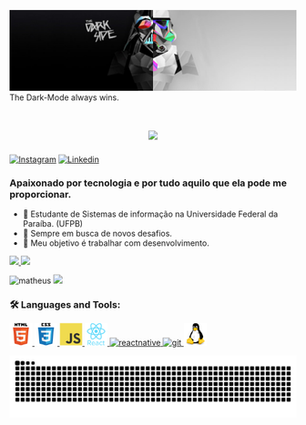 ![](https://github.com/Dineshkarthik/Dineshkarthik/blob/master/assets/cover.jpg)
The Dark-Mode always wins.
<br/>

<h1 align="center">
  <a href="https://git.io/typing-svg">
    <img src="https://readme-typing-svg.herokuapp.com/?lines=Hello,+There!+👋;This+is+Matheus+Lima....;Nice+to+meet+you!&center=true&size=30">
  </a>
</h1>


[![Instagram](https://img.shields.io/badge/Instagram-E4405F?style=for-the-badge&logo=instagram&logoColor=white)](https://instagram.com/math_s.99)
[![Linkedin](https://img.shields.io/badge/LinkedIn-0077B5?style=for-the-badge&logo=linkedin&logoColor=white)](https://www.linkedin.com/in/matheus-soares99/)

### Apaixonado por tecnologia e por tudo aquilo que ela pode me proporcionar.
- 🏅 Estudante de Sistemas de informação na Universidade Federal da Paraíba. (UFPB)
- 🎯 Sempre em busca de novos desafios.
- 🎯 Meu objetivo é trabalhar com desenvolvimento.

<div>
  <a href="https://github.com/Matheuslima99/convoychat">
    <img height=180 src="https://github-readme-stats.vercel.app/api?username=Matheuslima99&show_icons=true&theme=radical" />
  </a>
  <a href="https://github.com/Matheuslima99/github-readme-stats">
    <img height=180 src="https://github-readme-stats.vercel.app/api/top-langs/?username=Matheuslima99&layout=compact&theme=radical" />
  </a>
  <p align="left"> <img src="https://komarev.com/ghpvc/?username=matheuslima99&label=Profile%20views&color=0e75b6&style=flat" alt="matheus" />
  <img src="https://visitor-badge.glitch.me/badge?page_id=matheuslima99" /></p>
</div>

<h3 align="left">🛠️ Languages and Tools:</h3>
<p align="left"> <a href="https://www.w3.org/html/" target="_blank"> <img src="https://raw.githubusercontent.com/devicons/devicon/master/icons/html5/html5-original-wordmark.svg" alt="html5" width="40" height="40"/> </a> <a href="https://www.w3schools.com/css/" target="_blank"> <img src="https://raw.githubusercontent.com/devicons/devicon/master/icons/css3/css3-original-wordmark.svg" alt="css3" width="40" height="40"/> </a> <a href="https://developer.mozilla.org/en-US/docs/Web/JavaScript" target="_blank"> <img src="https://raw.githubusercontent.com/devicons/devicon/master/icons/javascript/javascript-original.svg" alt="javascript" width="40" height="40"/> </a> <a href="https://reactjs.org/" target="_blank"> <img src="https://raw.githubusercontent.com/devicons/devicon/master/icons/react/react-original-wordmark.svg" alt="react" width="40" height="40"/> </a> <a href="https://reactnative.dev/" target="_blank"> <img src="https://reactnative.dev/img/header_logo.svg" alt="reactnative" width="40" height="40"/> </a> <a href="https://git-scm.com/" target="_blank"> <img src="https://www.vectorlogo.zone/logos/git-scm/git-scm-icon.svg" alt="git" width="40" height="40"/> </a> <a href="https://www.linux.org/" target="_blank"> <img src="https://raw.githubusercontent.com/devicons/devicon/master/icons/linux/linux-original.svg" alt="linux" width="40" height="40"/> </a>  </p> 

![Snake animation](https://github.com/matheuslima99/matheuslima99/blob/output/github-contribution-grid-snake.svg)

 
